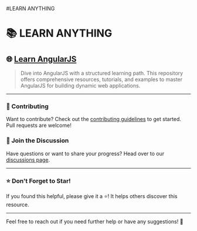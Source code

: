 #LEARN ANYTHING

# 📚 LEARN ANYTHING

## 🌐 [Learn AngularJS](https://github.com/zufichris/learn/tree/main/angularJS)

> Dive into AngularJS with a structured learning path. This repository offers comprehensive resources, tutorials, and examples to master AngularJS for building dynamic web applications.

---


### 🙌 Contributing

Want to contribute? Check out the [contributing guidelines](https://github.com/zufichris/learn/blob/main/CONTRIBUTING.md) to get started. Pull requests are welcome!

### 💬 Join the Discussion

Have questions or want to share your progress? Head over to our [discussions page](https://github.com/zufichris/learn/discussions).

---

### ⭐️ Don't Forget to Star!

If you found this helpful, please give it a ⭐️! It helps others discover this resource.

---

Feel free to reach out if you need further help or have any suggestions! 🎉
